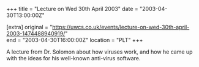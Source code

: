 +++
title = "Lecture on Wed 30th April 2003"
date = "2003-04-30T13:00:00Z"

[extra]
original = "https://uwcs.co.uk/events/lecture-on-wed-30th-april-2003-1474488940919/"    
end = "2003-04-30T16:00:00Z"
location = "PLT"
+++

A lecture from Dr. Solomon about how viruses work, and how he came up with the ideas for his well-known anti-virus software.

